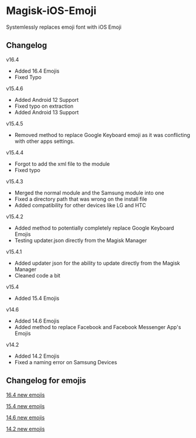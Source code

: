 # Magisk-iOS-Emoji
Systemlessly replaces emoji font with iOS Emoji 

## Changelog
v16.4
- Added 16.4 Emojis
- Fixed Typo

v15.4.6
- Added Android 12 Support
- Fixed typo on extraction
- Added Android 13 Support

v15.4.5
- Removed method to replace Google Keyboard emoji as it was conflicting with other apps settings.

v15.4.4
- Forgot to add the xml file to the module
- Fixed typo

v15.4.3
- Merged the normal module and the Samsung module into one
- Fixed a directory path that was wrong on the install file
- Added compatibility for other devices like LG and HTC

v15.4.2 
- Added method to potentially completely replace Google Keyboard Emojis
- Testing updater.json directly from the Magisk Manager

v15.4.1
- Added updater json for the ability to update directly from the Magisk Manager
- Cleaned code a bit

v15.4
- Added 15.4 Emojis

v14.6
- Added 14.6 Emojis
- Added method to replace Facebook and Facebook Messenger App's Emojis

v14.2
- Added 14.2 Emojis
- Fixed a naming error on Samsung Devices

## Changelog for emojis
[16.4 new emojis](https://blog.emojipedia.org/ios-16-4-emoji-changelog/)

[15.4 new emojis](https://blog.emojipedia.org/ios-15-4-emoji-changelog/)

[14.6 new emojis](https://blog.emojipedia.org/ios-14-6-emoji-changelog/)

[14.2 new emojis](https://blog.emojipedia.org/ios-14-2-emoji-changelog/)
